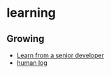 # learning

## Growing
- [Learn from a senior developer](https://neilkakkar.com/things-I-learnt-from-a-senior-dev.html)
- [human log](https://neilkakkar.com/the-human-log.html)
